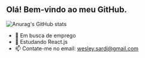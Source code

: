 ## Olá! Bem-vindo ao meu GitHub.

![Anurag's GitHub stats](https://github-readme-stats.vercel.app/api?username=wesleysardi&show_icons=true&theme=dracula)


- 🔭 Em busca de emprego
- 🌱 Estudando React.js
- 📫 Contate-me no email: wesley.sardi@gmail.com

